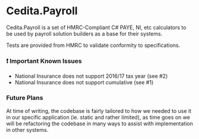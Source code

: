 # Cedita.Payroll

Cedita.Payroll is a set of HMRC-Compliant C# PAYE, NI, etc calculators to be used by payroll solution builders as a base for their systems.

Tests are provided from HMRC to validate conformity to specifications.

### :exclamation: Important Known Issues
- National Insurance does not support 2016/17 tax year (see #2)
- National Insurance does not support cumulative (see #1)

### Future Plans
At time of writing, the codebase is fairly tailored to how we needed to use it in our specific application (ie. static and rather limited), as time goes on we will be
refactoring the codebase in many ways to assist with implementation in other systems.